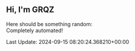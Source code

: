 ## Hi, I'm GRQZ
Here should be something random:  
Completely automated!

Last Update: 2024-09-15 08:20:24.368210+00:00
